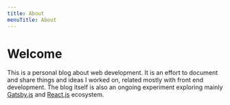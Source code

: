 ```yaml
---
title: About
menuTitle: About
---
```


# Welcome

This is a personal blog about web development. It is an effort to document and share things and ideas I worked on, related mostly with front end development. The blog itself is also an ongoing experiment exploring mainly [Gatsby.js](https://www.gatsbyjs.org/) and [React.js](https://reactjs.org/) ecosystem.










